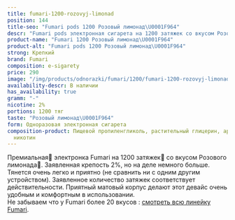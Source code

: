 ```yaml
---
title: fumari-1200-rozovyj-limonad
position: 144
title-seo: "Fumari pods 1200 Розовый лимонад\U0001F964"
descr: "Fumari pods электронная сигарета на 1200 затяжек со вкусом Розового лимонада\U0001F964"
product-name: "Fumari 1200 Розовый лимонад\U0001F964"
product-alt: "Fumari pods 1200 Розовый лимонад\U0001F964"
strong: Крепкий
brand: Fumari
composition: e-sigarety
price: 290
image: "/img/products/odnorazki/fumari/1200/fumari-1200-rozovyj-limonad.png"
availability-descr: В наличии
has_availability: true
gramm: "-"
nicotine: 2%
portions: 1200 тяг
taste: "Розовый лимонад\U0001F964"
form: Одноразовая электронная сигарета
composition-product: Пищевой пропиленгликоль, растительный глицерин, ароматизатор,
  никотин
---
```


Премиальная🥇 электронка Fumari на 1200 затяжек💨 со вкусом Розового лимонада🥤. Заявленная крепость 2%, но на деле немного больше. Тянется очень легко и приятно (не сравнить ни с одним другим устройством). Заявленное количество затяжек соответствует действительности. Приятный матовый корпус делают этот девайс очень удобным и комфортным в использовании.<br>
Не забываем что у Fumari более 20 вкусов : [смотреть всю линейку Fumari](/fumari).